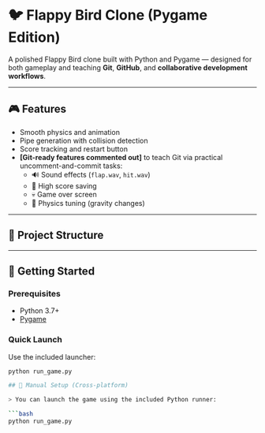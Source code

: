 # 🐦 Flappy Bird Clone (Pygame Edition)

A polished Flappy Bird clone built with Python and Pygame — designed for both gameplay and teaching **Git**, **GitHub**, and **collaborative development workflows**.

---

## 🎮 Features

- Smooth physics and animation
- Pipe generation with collision detection
- Score tracking and restart button
- **[Git-ready features commented out]** to teach Git via practical uncomment-and-commit tasks:
  - 🔊 Sound effects (`flap.wav`, `hit.wav`)
  - 💾 High score saving
  - 💀 Game over screen
  - 🐥 Physics tuning (gravity changes)

---

## 📁 Project Structure


---

## 🚀 Getting Started

### Prerequisites

- Python 3.7+
- [Pygame](https://www.pygame.org/)

### Quick Launch

Use the included launcher:

```bash
python run_game.py

## 🔧 Manual Setup (Cross-platform)

> You can launch the game using the included Python runner:

```bash
python run_game.py
